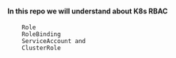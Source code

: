 #### In this repo we will understand about K8s RBAC
        Role
        RoleBinding
        ServiceAccount and 
        ClusterRole
